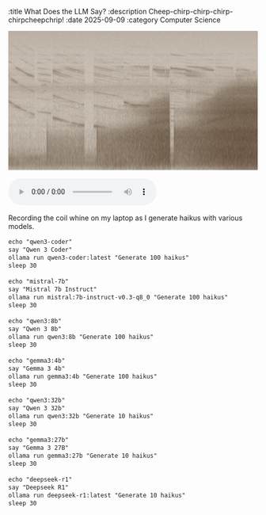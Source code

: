 :title What Does the LLM Say?
:description Cheep-chirp-chirp-chirp-chirpcheepchrip!
:date 2025-09-09
:category Computer Science


![Spectrogram of the coil whine](spectrogram.jpg)


<audio controls src="what-does-the-llm-say.mp3" type="audio/mpeg"></audio>

Recording the coil whine on my laptop as I generate haikus with various models.

```
echo "qwen3-coder"
say "Qwen 3 Coder"
ollama run qwen3-coder:latest "Generate 100 haikus"
sleep 30

echo "mistral-7b"
say "Mistral 7b Instruct"
ollama run mistral:7b-instruct-v0.3-q8_0 "Generate 100 haikus"
sleep 30

echo "qwen3:8b"
say "Qwen 3 8b"
ollama run qwen3:8b "Generate 100 haikus"
sleep 30

echo "gemma3:4b"
say "Gemma 3 4b"
ollama run gemma3:4b "Generate 100 haikus"
sleep 30

echo "qwen3:32b"
say "Qwen 3 32b"
ollama run qwen3:32b "Generate 10 haikus"
sleep 30

echo "gemma3:27b"
say "Gemma 3 27B"
ollama run gemma3:27b "Generate 10 haikus"
sleep 30

echo "deepseek-r1"
say "Deepseek R1"
ollama run deepseek-r1:latest "Generate 10 haikus"
sleep 30

```